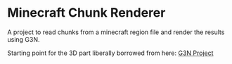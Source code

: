 # Minecraft Chunk Renderer

A project to read chunks from a minecraft region file and render the results using G3N.

Starting point for the 3D part liberally borrowed from here: [G3N Project](https://github.com/g3n/engine)